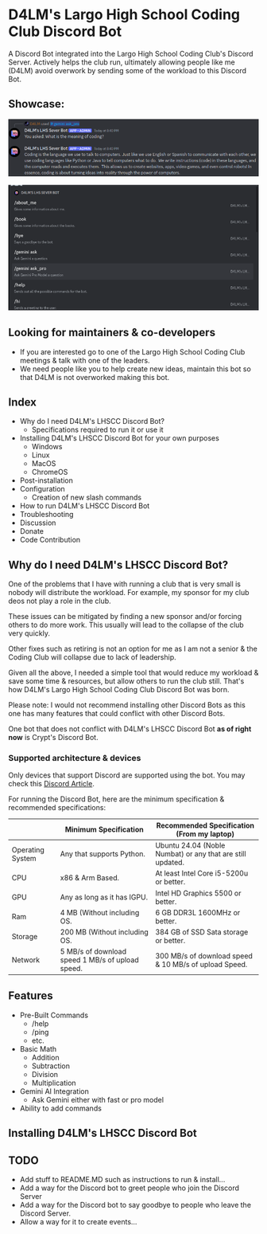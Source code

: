 # D4LM's Largo High School Coding Club Discord Bot
A Discord Bot integrated into the Largo High School Coding Club's Discord Server. Actively helps the club run, ultimately allowing people like me (D4LM) avoid overwork by sending some of the workload to this Discord Bot.

## Showcase:
![The user asking what is the meaning of coding.](https://github.com/D4LMwastaken/LHSCC-Discord-Bot/blob/d4b7c9b56a938987d889a892b2edab84d4ec4cae/photos/WhatIsTheMeaningOfCoding.png)

![The slash command toolbar for the bot.](https://github.com/D4LMwastaken/LHSCC-Discord-Bot/blob/ac7bbd314c5395039a7e84ef7d6d7891030b762b/photos/ComandPanelDiscordBot.png)

## Looking for maintainers & co-developers
* If you are interested go to one of the Largo High School Coding Club meetings & talk with one of the leaders.
* We need people like you to help create new ideas, maintain this bot so that D4LM is not overworked making this bot.

## Index
* Why do I need D4LM's LHSCC Discord Bot?
  * Specifications required to run it or use it
* Installing D4LM's LHSCC Discord Bot for your own purposes
  * Windows
  * Linux
  * MacOS
  * ChromeOS
* Post-installation
* Configuration
  * Creation of new slash commands
* How to run D4LM's LHSCC Discord Bot
* Troubleshooting
* Discussion
* Donate
* Code Contribution

## Why do I need D4LM's LHSCC Discord Bot?
One of the problems that I have with running a club that is very small is nobody will distribute the workload. For example, my sponsor for my club deos not play a role in the club. 

These issues can be mitigated by finding a new sponsor and/or forcing others to do more work. This usually will lead to the collapse of the club very quickly.

Other fixes such as retiring is not an option for me as I am not a senior & the Coding Club will collapse due to lack of leadership.

Given all the above, I needed a simple tool that would reduce my workload & save some time & resources, but allow others to run the club still. That's how D4LM's Largo High School Coding Club Discord Bot was born.

Please note: I would not recommend installing other Discord Bots as this one has many features that could conflict with other Discord Bots.

One bot that does not conflict with D4LM's LHSCC Discord Bot **as of right now** is Crypt's Discord Bot.

### Supported architecture & devices
Only devices that support Discord are supported using the bot. You may check this [Discord Article](https://support.discord.com/hc/en-us/articles/213491697-What-are-the-OS-system-requirements-for-Discord).

For running the Discord Bot, here are the minimum specification & recommended specifications:

|                  | Minimum Specification                            | Recommended Specification (From my laptop)                 |
|------------------|--------------------------------------------------|------------------------------------------------------------|
| Operating System | Any that supports Python.                        | Ubuntu 24.04 (Noble Numbat) or any that are still updated. |
| CPU              | x86 & Arm Based.                                 | At least Intel Core i5-5200u or better.                    |
| GPU              | Any as long as it has IGPU.                      | Intel HD Graphics 5500 or better.                         |
| Ram              | 4 MB (Without including OS.                      | 6 GB DDR3L 1600MHz or better.                              |
| Storage          | 200 MB (Without including OS.                    | 384 GB of SSD Sata storage or better.                      |
| Network          | 5 MB/s of download speed 1 MB/s of upload speed. | 300 MB/s of download speed & 10 MB/s of upload Speed.     |

## Features
* Pre-Built Commands
  * /help
  * /ping
  * etc.
* Basic Math
  * Addition
  * Subtraction
  * Division
  * Multiplication
* Gemini AI Integration
  * Ask Gemini either with fast or pro model
* Ability to add commands

## Installing D4LM's LHSCC Discord Bot

## TODO
* Add stuff to README.MD such as instructions to run & install...
* Add a way for the Discord bot to greet people who join the Discord Server
* Add a way for the Discord bot to say goodbye to people who leave the Discord Server.
* Allow a way for it to create events...
